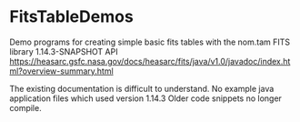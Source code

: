 # FitsTableDemos
Demo programs for creating simple basic fits tables with the 
nom.tam FITS library 1.14.3-SNAPSHOT API 
https://heasarc.gsfc.nasa.gov/docs/heasarc/fits/java/v1.0/javadoc/index.html?overview-summary.html

The existing documentation is difficult to understand.
No example java application files which used version 1.14.3
Older code snippets no longer compile.
